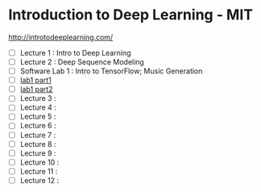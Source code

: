 # Introduction to Deep Learning - MIT


http://introtodeeplearning.com/


- [ ] Lecture 1 : Intro to Deep Learning
- [ ] Lecture 2 : Deep Sequence Modeling
- [ ] Software Lab 1 : Intro to TensorFlow; Music Generation  
- [ ] [lab1 part1](https://github.com/rahulbakshee/dl/blob/master/MIT-Introduction-to-Deep-Learning/Part1_TensorFlow.ipynb)         
- [ ] [lab1 part2]()
- [ ] Lecture 3 : 
- [ ] Lecture 4 : 
- [ ] Lecture 5 : 
- [ ] Lecture 6 : 
- [ ] Lecture 7 : 
- [ ] Lecture 8 : 
- [ ] Lecture 9 : 
- [ ] Lecture 10 : 
- [ ] Lecture 11 : 
- [ ] Lecture 12 : 
